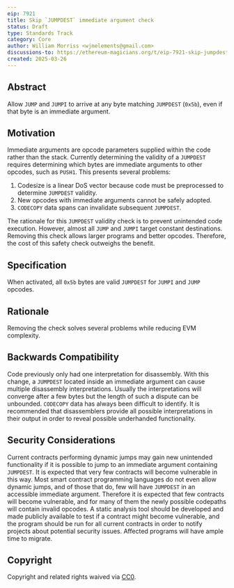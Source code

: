 ```yaml
---
eip: 7921
title: Skip `JUMPDEST` immediate argument check
status: Draft
type: Standards Track
category: Core
author: William Morriss <wjmelements@gmail.com>
discussions-to: https://ethereum-magicians.org/t/eip-7921-skip-jumpdest-immediate-argument-check/23279
created: 2025-03-26
---
```


## Abstract

Allow `JUMP` and `JUMPI` to arrive at any byte matching `JUMPDEST` (`0x5b`), even if that byte is an immediate argument.

## Motivation

Immediate arguments are opcode parameters supplied within the code rather than the stack.
Currently determining the validity of a `JUMPDEST` requires determining which bytes are immediate arguments to other opcodes, such as `PUSH1`.
This presents several problems:

1. Codesize is a linear DoS vector because code must be preprocessed to determine `JUMPDEST` validity.
2. New opcodes with immediate arguments cannot be safely adopted.
3. `CODECOPY` data spans can invalidate subsequent `JUMPDEST`.

The rationale for this `JUMPDEST` validity check is to prevent unintended code execution.
However, almost all `JUMP` and `JUMPI` target constant destinations.
Removing this check allows larger programs and better opcodes.
Therefore, the cost of this safety check outweighs the benefit.

## Specification

When activated, all `0x5b` bytes are valid `JUMPDEST` for `JUMPI` and `JUMP` opcodes.

## Rationale

Removing the check solves several problems while reducing EVM complexity.

## Backwards Compatibility

Code previously only had one interpretation for disassembly.
With this change, a `JUMPDEST` located inside an immediate argument can cause multiple disassembly interpretations.
Usually the interpretations will converge after a few bytes but the length of such a dispute can be unbounded.
`CODECOPY` data has always been difficult to identify.
It is recommended that disassemblers provide all possible interpretations in their output in order to reveal possible underhanded functionality.

## Security Considerations

Current contracts performing dynamic jumps may gain new unintended functionality if it is possible to jump to an immediate argument containing `JUMPDEST`.
It is expected that very few contracts will become vulnerable in this way.
Most smart contract programming languages do not even allow dynamic jumps, and of those that do, few will have `JUMPDEST` in an accessible immediate argument.
Therefore it is expected that few contracts will become vulnerable, and for many of them the newly possible codepaths will contain invalid opcodes.
A static analysis tool should be developed and made publicly available to test if a contract might become vulnerable, and the program should be run for all current contracts in order to notify projects about potential security issues.
Affected programs will have ample time to migrate.

## Copyright

Copyright and related rights waived via [CC0](../LICENSE.md).
